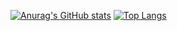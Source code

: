 <!--
**denharsh007/denharsh007** is a ✨ _special_ ✨ repository because its `README.md` (this file) appears on your GitHub profile.

Here are some ideas to get you started:

- 🔭 I’m currently working on ...
- 🌱 I’m currently learning ...
- 👯 I’m looking to collaborate on ...
- 🤔 I’m looking for help with ...
- 💬 Ask me about ...
- 📫 How to reach me: ...
- 😄 Pronouns: ...
- ⚡ Fun fact: ...
-->

[![Anurag's GitHub stats](https://github-readme-stats-tmrsich.vercel.app/api?username=tmrsich&count_private=true&theme=algolia)](https://github.com/anuraghazra/github-readme-stats)
[![Top Langs](https://github-readme-stats-tmrsich.vercel.app/api/top-langs/?username=tmrsich&count_private=true&theme=algolia&langs_count=50&layout=compact)](https://github.com/anuraghazra/github-readme-stats)
